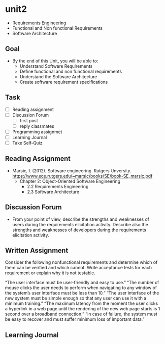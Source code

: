 # unit2

- Requirements Engineering
- Functional and Non functional Requirements
- Software Architecture

## Goal

- By the end of this Unit, you will be able to:
  - Understand Software Requirements
  - Define functional and non functional requirements
  - Understand the Software Architecture
  - Create software requirement specifications

## Task

- [ ] Reading assignment
- [ ] Discussion Forum
  - [ ] first post
  - [ ] reply classmates
- [ ] Programming assignmet
- [ ] Learning Journal
- [ ] Take Self-Quiz

## Reading Assignment

- Marsic, I. (2012). Software engineering. Rutgers Unversity. <https://www.ece.rutgers.edu/~marsic/books/SE/book-SE_marsic.pdf>
  - Chapter 2: Object-Oriented Software Engineering
    - 2.2  Requirements Engineering
    - 2.3  Software Architecture

## Discussion Forum

- From your point of view, describe the strengths and weaknesses of users during the requirements elicitation activity. Describe also the strengths and weaknesses of developers during the requirements elicitation activity.

## Written Assignment

Consider the following nonfunctional requirements and determine which of them can be verified and which cannot. Write acceptance tests for each requirement or explain why it is not testable.

“The user interface must be user-friendly and easy to use.”
“The number of mouse clicks the user needs to perform when navigating to any window of the system’s user interface must be less than 10.”
“The user interface of the new system must be simple enough so that any user can use it with a minimum training.”
“The maximum latency from the moment the user clicks a hyperlink in a web page until the rendering of the new web page starts is 1 second over a broadband connection.”
“In case of failure, the system must be easy to recover and must suffer minimum loss of important data.”

## Learning Journal
